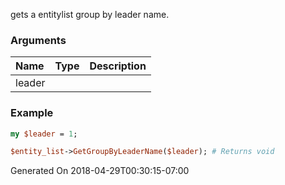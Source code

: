 gets a entitylist group by leader name.
### Arguments
**Name**|**Type**|**Description**
:---|:---|:---
leader||

### Example

```perl
my $leader = 1;

$entity_list->GetGroupByLeaderName($leader); # Returns void
```


Generated On 2018-04-29T00:30:15-07:00